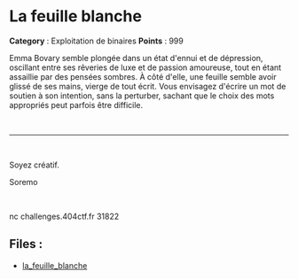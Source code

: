 # La feuille blanche

**Category** : Exploitation de binaires
**Points** : 999

Emma Bovary semble plongée dans un état d'ennui et de dépression, oscillant entre ses rêveries de luxe et de passion amoureuse, tout en étant assaillie par des pensées sombres. À côté d'elle, une feuille semble avoir glissé de ses mains, vierge de tout écrit. Vous envisagez d'écrire un mot de soutien à son intention, sans la perturber, sachant que le choix des mots appropriés peut parfois être difficile.

<p class="space">&nbsp;</p>

***
<p class="space">&nbsp;</p>

Soyez créatif.

<div class="author">Soremo</div>

<p class="space">&nbsp;</p>

nc challenges.404ctf.fr 31822

## Files : 
 - [la_feuille_blanche](./la_feuille_blanche)


